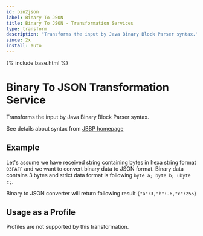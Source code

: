 ```yaml
---
id: bin2json
label: Binary To JSON
title: Binary To JSON - Transformation Services
type: transform
description: "Transforms the input by Java Binary Block Parser syntax."
since: 2x
install: auto
---
```


<!-- Attention authors: Do not edit directly. Please add your changes to the appropriate source repository -->

{% include base.html %}

# Binary To JSON Transformation Service

Transforms the input by Java Binary Block Parser syntax. 

See details about syntax from [JBBP homepage](https://github.com/raydac/java-binary-block-parser)
 
## Example

Let's assume we have received string containing bytes in hexa string format `03FAFF` and we want to convert binary data to JSON format. Binary data contains 3 bytes and strict data format is following `byte a; byte b; ubyte c;`.

Binary to JSON converter will return following result `{"a":3,"b":-6,"c":255}`

## Usage as a Profile

Profiles are not supported by this transformation.